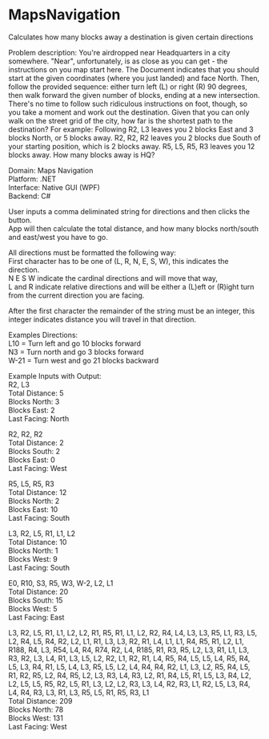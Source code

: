 # MapsNavigation

Calculates how many blocks away a destination is given certain directions

Problem description: 
You're airdropped near Headquarters in a city somewhere. "Near", unfortunately, is as close as you can get - the instructions on you map start here. The Document indicates that you should start at the given coordinates (where you just landed) and face North. Then, follow the provided sequence: either turn left (L) or right (R) 90 degrees, then walk forward the given number of blocks, ending at a new intersection. There's no time to follow such ridiculous instructions on foot, though, so you take a moment and work out the destination. Given that you can only walk on the street grid of the city, how far is the shortest path to the destination? For example: Following R2, L3 leaves you 2 blocks East and 3 blocks North, or 5 blocks away. R2, R2, R2 leaves you 2 blocks due South of your starting position, which is 2 blocks away. R5, L5, R5, R3 leaves you 12 blocks away. How many blocks away is HQ?

Domain: Maps Navigation<br/>
Platform: .NET<br/>
Interface: Native GUI (WPF)<br/>
Backend: C#

User inputs a comma deliminated string for directions and then clicks the button.<br/>App will then calculate the total distance, and how many blocks north/south and east/west you have to go.

All directions must be formatted the following way:<br/>
First character has to be one of (L, R, N, E, S, W), this indicates the direction.<br/>N E S W indicate the cardinal directions and will move that way,<br/>L and R indicate relative directions and will be either a (L)eft or (R)ight turn from the current direction you are facing.

After the first character the remainder of the string must be an integer, this integer indicates distance you will travel in that direction.

Examples Directions:<br/>
L10 = Turn left and go 10 blocks forward<br/>
N3 = Turn north and go 3 blocks forward<br/>
W-21 = Turn west and go 21 blocks backward<br/>

Example Inputs with Output:<br/>
R2, L3<br/>
Total Distance: 5<br/>
Blocks North: 3<br/>
Blocks East: 2<br/>
Last Facing: North

R2, R2, R2<br/>
Total Distance: 2<br/>
Blocks South: 2<br/>
Blocks East: 0<br/>
Last Facing: West<br/>

R5, L5, R5, R3<br/>
Total Distance: 12<br/>
Blocks North: 2<br/>
Blocks East: 10<br/>
Last Facing: South<br/>

L3, R2, L5, R1, L1, L2<br/>
Total Distance: 10<br/>
Blocks North: 1<br/>
Blocks West: 9<br/>
Last Facing: South

E0, R10, S3, R5, W3, W-2, L2, L1<br/>
Total Distance: 20<br/>
Blocks South: 15<br/>
Blocks West: 5<br/>
Last Facing: East

L3, R2, L5, R1, L1, L2, L2, R1, R5, R1, L1, L2, R2, R4, L4, L3, L3, R5, L1, R3, L5, L2, R4, L5, R4, R2, L2, L1, R1, L3, L3, R2, R1, L4, L1, L1, R4, R5, R1, L2, L1, R188, R4, L3, R54, L4, R4, R74, R2, L4, R185, R1, R3, R5, L2, L3, R1, L1, L3, R3, R2, L3, L4, R1, L3, L5, L2, R2, L1, R2, R1, L4, R5, R4, L5, L5, L4, R5, R4, L5, L3, R4, R1, L5, L4, L3, R5, L5, L2, L4, R4, R4, R2, L1, L3, L2, R5, R4, L5, R1, R2, R5, L2, R4, R5, L2, L3, R3, L4, R3, L2, R1, R4, L5, R1, L5, L3, R4, L2, L2, L5, L5, R5, R2, L5, R1, L3, L2, L2, R3, L3, L4, R2, R3, L1, R2, L5, L3, R4, L4, R4, R3, L3, R1, L3, R5, L5, R1, R5, R3, L1<br/>
Total Distance: 209<br/>
Blocks North: 78<br/>
Blocks West: 131<br/>
Last Facing: West
